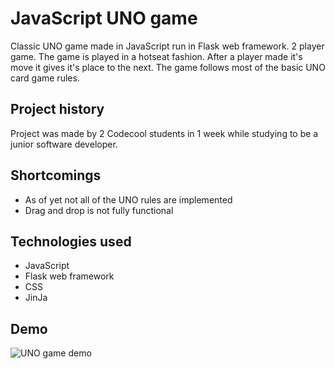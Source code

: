 # JavaScript UNO game
Classic UNO game made in JavaScript run in Flask web framework.
2 player game. The game is played in a hotseat fashion. After a player made it's move it gives it's place to the next.
The game follows most of the basic UNO card game rules.

## Project history
Project was made by 2 Codecool students in 1 week while studying to be a junior software developer.

## Shortcomings
- As of yet not all of the UNO rules are implemented
- Drag and drop is not fully functional

## Technologies used
- JavaScript
- Flask web framework
- CSS
- JinJa

## Demo
![UNO game demo](demo/demo.gif)

